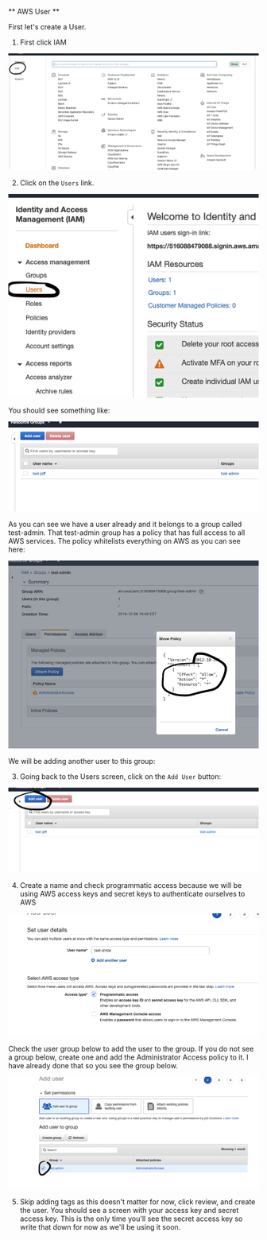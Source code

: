** AWS User **

First let's create a User.

1. First click IAM

![iam](images/iam.png)

2. Click on the `Users` link.

![iam](images/users.png)

You should see something like:

![iam](images/user_screen.png)


As you can see we have a user already and it belongs to a group called test-admin. That test-admin group has a policy that has full access to all AWS services. The policy whitelists everything on AWS as you can see here:

![test_group_policy](images/test-group-policy.png)

We will be adding another user to this group:

3. Going back to the Users screen, click on the `Add User` button:

![add_user](images/add_user.png)

4. Create a name and check programmatic access because we will be using AWS access keys and secret keys to authenticate ourselves to AWS

![create_user](images/create_user.png)

Check the user group below to add the user to the group. If you do not see a group below, create one and add the Administrator Access policy to it. I have already done that so you see the group below.

![add_to_group](images/add_to_group.png)

5. Skip adding tags as this doesn't matter for now, click review, and create the user. You should see a screen with your access key and secret access key. This is the only time you'll see the secret access key so write that down for now as we'll be using it soon.